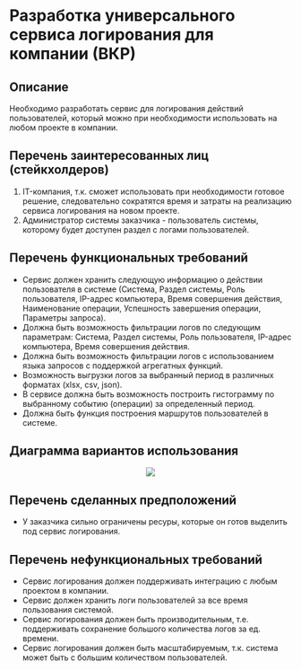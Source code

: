 # Разработка универсального сервиса логирования для компании (ВКР)

## Описание
Необходимо разработать сервис для логирования действий пользователей, который можно при необходимости использовать на любом проекте в компании.

## Перечень заинтересованных лиц (стейкхолдеров)
1. IT-компания, т.к. сможет использовать при необходимости готовое решение, следовательно сократятся время и затраты на реализацию сервиса логирования на новом проекте.
2. Администратор системы заказчика - пользователь системы, которому будет доступен раздел с логами пользователей.

## Перечень функциональных требований
- Сервис должен хранить следующую информацию о действии пользователя в системе (Система, Раздел системы, Роль пользователя, IP-адрес компьютера, Время совершения действия, Наименование операции, Успешность завершения операции, Параметры запроса).
- Должна быть возможность фильтрации логов по следующим параметрам: Система, Раздел системы, Роль пользователя, IP-адрес компьютера, Время совершения действия.
- Должна быть возможность фильтрации логов с использованием языка запросов с поддержкой агрегатных функций.
- Возможность выгрузки логов за выбранный период в различных форматах (xlsx, csv, json).
- В сервисе должна быть возможность построить гистограмму по выбранному событию (операции) за определенный период.
- Должна быть функция построения маршрутов пользователей в системе.

## Диаграмма вариантов использования
<p align="center"><img src="https://github.com/YusupovIlya/Software_architecture/blob/LabWork1/docs/LR1%20Diagram.jpg"></p>

## Перечень сделанных предположений
- У заказчика сильно ограничены ресуры, которые он готов выделить под сервис логирования.

## Перечень нефункциональных требований
- Сервис логирования должен поддерживать интеграцию с любым проектом в компании.
- Сервис должен хранить логи пользователей за все время пользования системой.
- Сервис логирования должен быть производительным, т.е. поддерживать сохранение большого количества логов за ед. времени.
- Сервис логирования должен быть масштабируемым, т.к. система может быть с большим количеством пользователей.